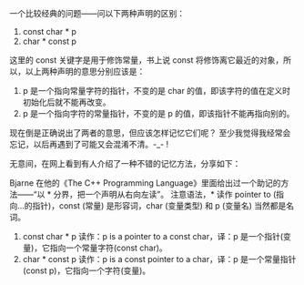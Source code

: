 一个比较经典的问题——问以下两种声明的区别：
1)  const char * p
2)  char * const p

 

这里的 const 关键字是用于修饰常量，书上说 const 将修饰离它最近的对象，所以，以上两种声明的意思分别应该是：
1)  p 是一个指向常量字符的指针，不变的是 char 的值，即该字符的值在定义时初始化后就不能再改变。
2)  p 是一个指向字符的常量指针，不变的是 p 的值，即该指针不能再指向别的。

 

现在倒是正确说出了两者的意思，但应该怎样记忆它们呢？
至少我觉得我经常会忘记，以后再遇到了可能又会混淆不清。-_- !

 

无意间，在网上看到有人介绍了一种不错的记忆方法，分享如下：

 

Bjarne 在他的《The C++ Programming Language》里面给出过一个助记的方法——“以 * 分界，把一个声明从右向左读”。
注意语法，* 读作 pointer to (指向...的指针)，const (常量) 是形容词，char (变量类型) 和 p (变量名) 当然都是名词。 
1)  const char * p 读作：p is a pointer to a const char，译：p 是一个指针(变量)，它指向一个常量字符(const char)。
2)  char * const p 读作：p is a const pointer to a char，译：p 是一个常量指针(const p)，它指向一个字符(变量)。
